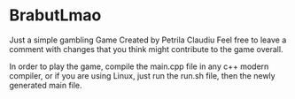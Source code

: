 # BrabutLmao
Just a simple gambling Game
Created by Petrila Claudiu
Feel free to leave a comment with changes that you think might contribute to the game overall.


In order to play the game, compile the main.cpp file in any c++ modern compiler, or if you are using Linux, just run the run.sh file, then the newly generated main file.

